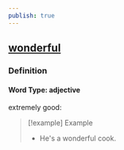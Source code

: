 ```yaml
---
publish: true
---
```


## [wonderful](https://dictionary.cambridge.org/dictionary/english/wonderful)

### Definition
#### Word Type: adjective
extremely good:

>[!example] Example
> - He's a wonderful cook.
